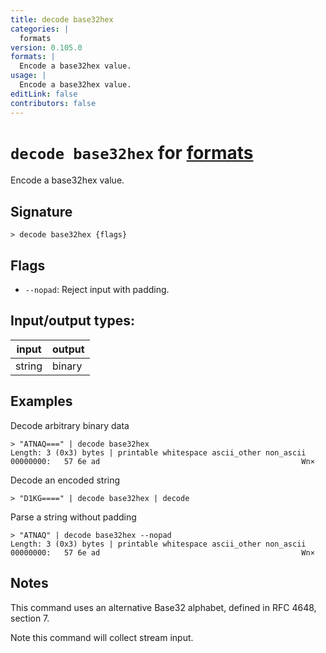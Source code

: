 ```yaml
---
title: decode base32hex
categories: |
  formats
version: 0.105.0
formats: |
  Encode a base32hex value.
usage: |
  Encode a base32hex value.
editLink: false
contributors: false
---
```

<!-- This file is automatically generated. Please edit the command in https://github.com/nushell/nushell instead. -->

# `decode base32hex` for [formats](/commands/categories/formats.md)

<div class='command-title'>Encode a base32hex value.</div>

## Signature

```> decode base32hex {flags} ```

## Flags

 -  `--nopad`: Reject input with padding.


## Input/output types:

| input  | output |
| ------ | ------ |
| string | binary |
## Examples

Decode arbitrary binary data
```nu
> "ATNAQ===" | decode base32hex
Length: 3 (0x3) bytes | printable whitespace ascii_other non_ascii
00000000:   57 6e ad                                             Wn×

```

Decode an encoded string
```nu
> "D1KG====" | decode base32hex | decode

```

Parse a string without padding
```nu
> "ATNAQ" | decode base32hex --nopad
Length: 3 (0x3) bytes | printable whitespace ascii_other non_ascii
00000000:   57 6e ad                                             Wn×

```

## Notes
This command uses an alternative Base32 alphabet, defined in RFC 4648, section 7.

Note this command will collect stream input.